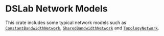 # DSLab Network Models

This crate includes some typical network models such as [`ConstantBandwidthNetwork`](https://github.com/osukhoroslov/dslab/blob/main/crates/dslab-network/src/constant_bandwidth_model.rs), [`SharedBandwidthNetwork`](https://github.com/osukhoroslov/dslab/blob/main/crates/dslab-network/src/shared_bandwidth_model.rs) and [`TopologyNetwork`](https://github.com/osukhoroslov/dslab/blob/main/crates/dslab-network/src/topology_model.rs).
